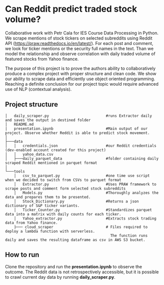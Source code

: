 # Can Reddit predict traded stock volume?

Collaborative work with Petr Cala for IES Course Data Processing in Python. We scrape mentions of stock tickers on selected subreddits using Reddit API (https://praw.readthedocs.io/en/latest/). For each post and comment, we look for ticker mentions or the security full names in the text. Than we model the relationship and observe correlation with daily traded volume of featured stocks from Yahoo finance.

The purpose of this project is to prove the authors ability to collaboratively produce a complex project with proper structure and clean code. We show our ability to scrape data and efficiently use object oriented programming. Reaching a definite conclusion for our project topic would require advanced use of NLP (contextual analysis).

## Project structure


```
│   daily_scraper.py                          #runs Extractor daily and saves the output in destined folder
│   README.md
|   presentation.ipynb                        #Main output of our project. Observe whether Reddit is able to predict stock movement.
│   
├───data
│   │   credentials.json                      #our Reddit credentials (dev-enabled account created for this project) 
│   │   yahoo_data.csv
│   ├───daily_parquet_data                    #folder containing daily scraped Reddit mentioned in parquet format
│               
└───tools
    │   csv_to_parquet.py                     #one time use script when we decided to switch from CSVs to parquet format
    │   Extractor.py                          #Uses PRAW framework to scrape posts and comment form selected stock subreddits
    │   Models.py                             #Thoroughly analyzes the data and prepares them to be presented.
    │   Stock_Dictionary.py                   #Returns a json dictionary of S&P ticker variants.
    │   Ticker_Counter.py                     #Standardizes parquet data into a matrix with daily counts for each ticker.
    │   Yahoo_extractor.py                    #Extracts stock trading data from Yahoo finance.
    ├─── cloud_scraper                        # Files required to deploy a lambda function with serverless.
                                                The function runs daily and saves the resulting dataframe as csv in AWS S3 bucket.
```


## How to run
Clone the repository and run the **presentation.ipynb** to observe the outcome. 
The Reddit data is not retrospectively accessible, but it is possible to crawl current day data by running **daily_scraper.py**.
